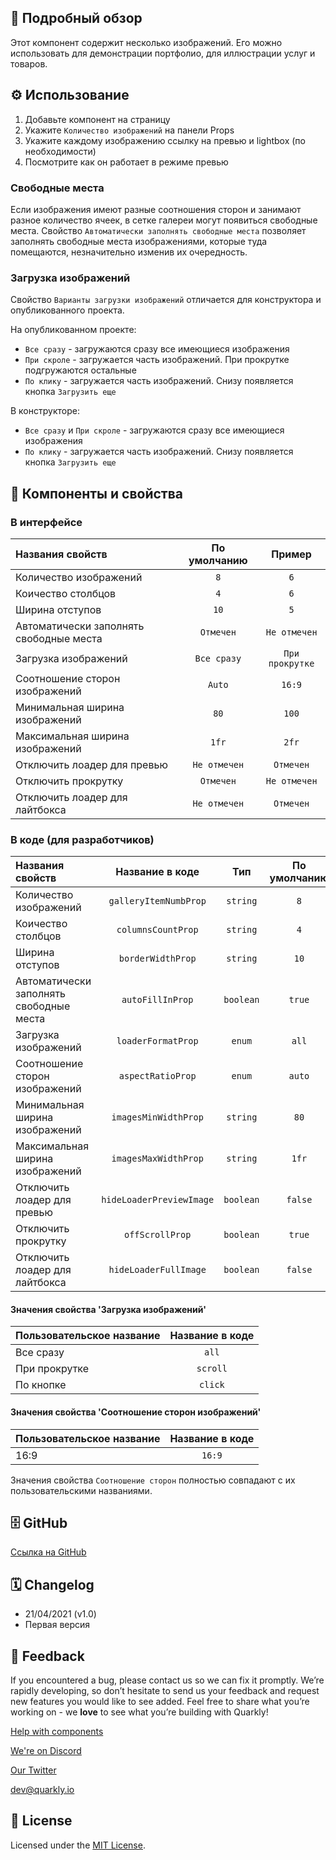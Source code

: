 ## 📖 Подробный обзор

Этот компонент содержит несколько изображений. Его можно использовать для демонстрации портфолио, для иллюстрации услуг и товаров.

## ⚙️ Использование

1.  Добавьте компонент на страницу
2.  Укажите `Количество изображений` на панели Props
3.  Укажите каждому изображению ссылку на превью и lightbox (по необходимости)
4.  Посмотрите как он работает в режиме превью

### Свободные места

Если изображения имеют разные соотношения сторон и занимают разное количество ячеек, в сетке галереи могут появиться свободные места.
Свойство `Автоматически заполнять свободные места` позволяет заполнять свободные места изображениями, которые туда помещаются, незначительно изменив их очередность.

### Загрузка изображений

Свойство `Варианты загрузки изображений` отличается для конструктора и опубликованного проекта.

На опубликованном проекте:

-   `Все сразу` - загружаются сразу все имеющиеся изображения
-   `При скроле` - загружается часть изображений. При прокрутке подгружаются остальные
-   `По клику` - загружается часть изображений. Снизу появляется кнопка `Загрузить еще`

В конструкторе:

-   `Все сразу` и `При скроле` - загружаются сразу все имеющиеся изображения
-   `По клику` - загружается часть изображений. Снизу появляется кнопка `Загрузить еще`

## 🧩 Компоненты и свойства

### В интерфейсе

| Названия свойств                        | По умолчанию |     Пример      |
| :-------------------------------------- | :----------: | :-------------: |
| Количество изображений                  |     `8`      |       `6`       |
| Коичество столбцов                      |     `4`      |       `6`       |
| Ширина отступов                         |     `10`     |       `5`       |
| Автоматически заполнять свободные места |  `Отмечен`   |  `Не отмечен`   |
| Загрузка изображений                    | `Все сразу`  | `При прокрутке` |
| Соотношение сторон изображений          |    `Auto`    |     `16:9`      |
| Минимальная ширина изображений          |     `80`     |      `100`      |
| Максимальная ширина изображений         |    `1fr`     |      `2fr`      |
| Отключить лоадер для превью             | `Не отмечен` |    `Отмечен`    |
| Отключить прокрутку                     |  `Отмечен`   |  `Не отмечен`   |
| Отключить лоадер для лайтбокса          | `Не отмечен` |    `Отмечен`    |

### В коде (для разработчиков)

| Названия свойств                        |     Название в коде      |    Тип    | По умолчанию |  Пример  |
| :-------------------------------------- | :----------------------: | :-------: | :----------: | :------: |
| Количество изображений                  |  `galleryItemNumbProp`   | `string`  |     `8`      |   `6`    |
| Коичество столбцов                      |    `columnsCountProp`    | `string`  |     `4`      |   `6`    |
| Ширина отступов                         |    `borderWidthProp`     | `string`  |     `10`     |   `5`    |
| Автоматически заполнять свободные места |     `autoFillInProp`     | `boolean` |    `true`    | `false`  |
| Загрузка изображений                    |    `loaderFormatProp`    |  `enum`   |    `all`     | `scroll` |
| Соотношение сторон изображений          |    `aspectRatioProp`     |  `enum`   |    `auto`    |  `16:9`  |
| Минимальная ширина изображений          |   `imagesMinWidthProp`   | `string`  |     `80`     |  `100`   |
| Максимальная ширина изображений         |   `imagesMaxWidthProp`   | `string`  |    `1fr`     |  `2fr`   |
| Отключить лоадер для превью             | `hideLoaderPreviewImage` | `boolean` |   `false`    |  `true`  |
| Отключить прокрутку                     |     `offScrollProp`      | `boolean` |    `true`    | `false`  |
| Отключить лоадер для лайтбокса          |  `hideLoaderFullImage`   | `boolean` |   `false`    |  `true`  |

#### Значения свойства 'Загрузка изображений'

| Пользовательское название | Название в коде |
| :------------------------ | :-------------: |
| Все сразу                 |      `all`      |
| При прокрутке             |    `scroll`     |
| По кнопке                 |     `click`     |

#### Значения свойства 'Соотношение сторон изображений'

| Пользовательское название | Название в коде |
| :------------------------ | :-------------: |
| 16:9                      |     `16:9`      |

Значения свойства `Соотношение сторон` полностью совпадают с их пользовательскими названиями.

## 🗄 GitHub

[Ссылка на GitHub](https://github.com/quarkly/community-kit/tree/master/src/Gallery)

## 🗓 Changelog

-   21/04/2021 (v1.0)
-   Первая версия

## 📮 Feedback

If you encountered a bug, please contact us so we can fix it promptly. We’re rapidly developing, so don’t hesitate to send us your feedback and request new features you would like to see added. Feel free to share what you’re working on - we **love** to see what you’re building with Quarkly!

[Help with components](https://community.quarkly.io/c/requests/11)

[We're on Discord](https://discord.gg/f9KhSMGX)

[Our Twitter](https://twitter.com/quarklyapp)

[dev@quarkly.io](mailto:dev@quarkly.io)

## 📝 License

Licensed under the [MIT License](https://raw.githubusercontent.com/quarkly/community-kit/master/LICENSE).
